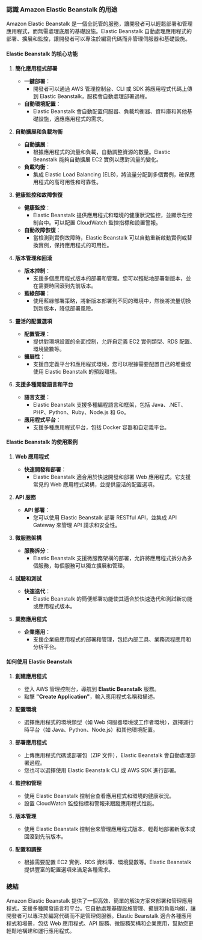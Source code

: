 ### 認識 Amazon Elastic Beanstalk 的用途

Amazon Elastic Beanstalk 是一個全託管的服務，讓開發者可以輕鬆部署和管理應用程式，而無需處理底層的基礎設施。Elastic Beanstalk 自動處理應用程式的部署、擴展和監控，讓開發者可以專注於編寫代碼而非管理伺服器和基礎設施。

#### **Elastic Beanstalk 的核心功能**

1. **簡化應用程式部署**
   - **一鍵部署**：
     - 開發者可以通過 AWS 管理控制台、CLI 或 SDK 將應用程式代碼上傳到 Elastic Beanstalk，服務會自動處理部署過程。
   - **自動環境配置**：
     - Elastic Beanstalk 會自動配置伺服器、負載均衡器、資料庫和其他基礎設施，適應應用程式的需求。

2. **自動擴展和負載均衡**
   - **自動擴展**：
     - 根據應用程式的流量和負載，自動調整資源的數量。Elastic Beanstalk 能夠自動擴展 EC2 實例以應對流量的變化。
   - **負載均衡**：
     - 集成 Elastic Load Balancing (ELB)，將流量分配到多個實例，確保應用程式的高可用性和可靠性。

3. **健康監控和故障恢復**
   - **健康監控**：
     - Elastic Beanstalk 提供應用程式和環境的健康狀況監控，並顯示在控制台中。可以配置 CloudWatch 監控指標和設置警報。
   - **自動故障恢復**：
     - 當檢測到實例故障時，Elastic Beanstalk 可以自動重新啟動實例或替換實例，保持應用程式的可用性。

4. **版本管理和回滾**
   - **版本控制**：
     - 支援多個應用程式版本的部署和管理。您可以輕鬆地部署新版本，並在需要時回滾到先前版本。
   - **藍綠部署**：
     - 使用藍綠部署策略，將新版本部署到不同的環境中，然後將流量切換到新版本，降低部署風險。

5. **靈活的配置選項**
   - **配置管理**：
     - 提供對環境設置的全面控制，允許自定義 EC2 實例類型、RDS 配置、環境變數等。
   - **擴展性**：
     - 支援自定義平台和應用程式環境，您可以根據需要配置自己的堆疊或使用 Elastic Beanstalk 的預設環境。

6. **支援多種開發語言和平台**
   - **語言支援**：
     - Elastic Beanstalk 支援多種編程語言和框架，包括 Java、.NET、PHP、Python、Ruby、Node.js 和 Go。
   - **應用程式平台**：
     - 支援多種應用程式平台，包括 Docker 容器和自定義平台。

#### **Elastic Beanstalk 的使用案例**

1. **Web 應用程式**
   - **快速開發和部署**：
     - Elastic Beanstalk 適合用於快速開發和部署 Web 應用程式。它支援常見的 Web 應用程式架構，並提供靈活的配置選項。

2. **API 服務**
   - **API 部署**：
     - 您可以使用 Elastic Beanstalk 部署 RESTful API，並集成 API Gateway 來管理 API 請求和安全性。

3. **微服務架構**
   - **服務拆分**：
     - Elastic Beanstalk 支援微服務架構的部署，允許將應用程式拆分為多個服務，每個服務可以獨立擴展和管理。

4. **試驗和測試**
   - **快速迭代**：
     - Elastic Beanstalk 的簡便部署功能使其適合於快速迭代和測試新功能或應用程式版本。

5. **業務應用程式**
   - **企業應用**：
     - 支援企業級應用程式的部署和管理，包括內部工具、業務流程應用和分析平台。

#### **如何使用 Elastic Beanstalk**

1. **創建應用程式**
   - 登入 AWS 管理控制台，導航到 **Elastic Beanstalk** 服務。
   - 點擊 **"Create Application"**，輸入應用程式名稱和描述。

2. **配置環境**
   - 選擇應用程式的環境類型（如 Web 伺服器環境或工作者環境），選擇運行時平台（如 Java、Python、Node.js）和其他環境配置。

3. **部署應用程式**
   - 上傳應用程式代碼或部署包（ZIP 文件），Elastic Beanstalk 會自動處理部署過程。
   - 您也可以選擇使用 Elastic Beanstalk CLI 或 AWS SDK 進行部署。

4. **監控和管理**
   - 使用 Elastic Beanstalk 控制台查看應用程式和環境的健康狀況。
   - 設置 CloudWatch 監控指標和警報來跟蹤應用程式性能。

5. **版本管理**
   - 使用 Elastic Beanstalk 控制台來管理應用程式版本，輕鬆地部署新版本或回滾到先前版本。

6. **配置和調整**
   - 根據需要配置 EC2 實例、RDS 資料庫、環境變數等。Elastic Beanstalk 提供豐富的配置選項來滿足各種需求。

### **總結**

Amazon Elastic Beanstalk 提供了一個高效、簡單的解決方案來部署和管理應用程式，支援多種開發語言和平台。它自動處理基礎設施管理、擴展和負載均衡，讓開發者可以專注於編寫代碼而不是管理伺服器。Elastic Beanstalk 適合各種應用程式和場景，包括 Web 應用程式、API 服務、微服務架構和企業應用，幫助您更輕鬆地構建和運行應用程式。